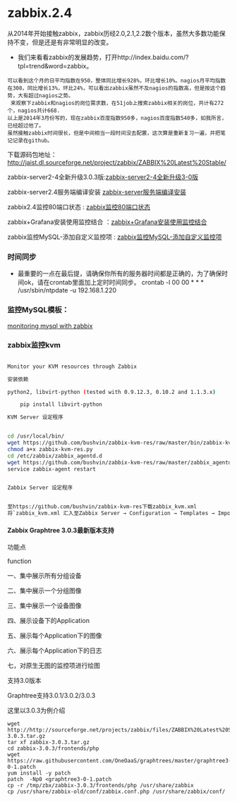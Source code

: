 # zabbix.2.4

从2014年开始接触zabbix，zabbix历经2.0,2.1,2.2数个版本，虽然大多数功能保持不变，但是还是有非常明显的改变。

* 我们来看看zabbix的发展趋势，打开http://index.baidu.com/?tpl=trend&word=zabbix。
``` 
可以看到这个月的日平均指数在950，整体同比增长928%，环比增长10%。nagios月平均指数在308，同比增长13%，环比24%，可以看出zabbix虽然不及nagios的指数高，但是按这个趋势，大有超过nagios之势。
 来观察下zabbix和nagios的岗位需求数，在51job上搜索zabbix相关的岗位，共计有272个，nagios共计668.
以上是2014年3月份写的，现在zabbix百度指数950多，nagios百度指数540多，如我所言，已经超过他了。
虽然接触zabbix时间很长，但是中间相当一段时间没去配置，这次算是重新复习一遍，并把笔记记录在github。
```

下载源码包地址：http://jaist.dl.sourceforge.net/project/zabbix/ZABBIX%20Latest%20Stable/

zabbix-server2-4全新升级3.0.3版:[zabbix-server2-4全新升级3-0版](http://blog.yancy.cc/2016/06/19/%E6%80%A7%E8%83%BD%E7%9B%91%E6%8E%A7/Zabbix/zabbix-server3-0-3%E7%89%88%E6%9C%AC%E7%8E%AF%E5%A2%83%E5%AE%89%E8%A3%85%E9%83%A8%E7%BD%B2/)

zabbix-server2.4服务端编译安装 [zabbix-server服务端编译安装](http://blog.yancy.cc/2014/10/02/%E6%80%A7%E8%83%BD%E7%9B%91%E6%8E%A7/Zabbix/Zabbix2.4server%E6%9C%8D%E5%8A%A1%E7%AB%AF%E7%BC%96%E8%AF%91%E5%AE%89%E8%A3%85/)

zabbix2.4监控80端口状态 : [zabbix监控80端口状态](http://blog.yancy.cc/2014/10/06/%E6%80%A7%E8%83%BD%E7%9B%91%E6%8E%A7/Zabbix/zabbix%E7%9B%91%E6%8E%A780%E7%AB%AF%E5%8F%A3%E7%8A%B6%E6%80%81/)

zabbix+Grafana安装使用监控结合 ：[zabbix+Grafana安装使用监控结合](http://blog.yancy.cc/2016/06/17/%E6%80%A7%E8%83%BD%E7%9B%91%E6%8E%A7/Zabbix/zabbix-Grafana%E5%AE%89%E8%A3%85%E4%BD%BF%E7%94%A8%E7%BB%93%E5%90%88/)

zabbix监控MySQL-添加自定义监控项 : [zabbix监控MySQL-添加自定义监控项](http://blog.yancy.cc/2014/09/29/%E6%80%A7%E8%83%BD%E7%9B%91%E6%8E%A7/Zabbix/zabbix%E7%9B%91%E6%8E%A7MySQL-%E6%B7%BB%E5%8A%A0%E8%87%AA%E5%AE%9A%E4%B9%89%E7%9B%91%E6%8E%A7%E9%A1%B9/)



### 时间同步

* 最重要的一点在最后提，请确保你所有的服务器时间都是正确的，为了确保时间ok，请在crontab里面加上定时时间同步。
crontab -l
00 00  * * *    /usr/sbin/ntpdate -u 192.168.1.220




### 监控MySQL模板：

[monitoring mysql with zabbix](github上面下载)


### zabbix监控kvm


```bash

Monitor your KVM resources through Zabbix

安装依赖

python2, libvirt-python (tested with 0.9.12.3, 0.10.2 and 1.1.3.x)

    pip install libvirt-python 

KVM Server 设定程序


cd /usr/local/bin/
wget https://github.com/bushvin/zabbix-kvm-res/raw/master/bin/zabbix-kvm-res.py
chmod a+x zabbix-kvm-res.py
cd /etc/zabbix/zabbix_agentd.d
wget https://github.com/bushvin/zabbix-kvm-res/raw/master/zabbix_agentd.conf/UserParameters
service zabbix-agent restart


Zabbix Server 设定程序


至https://github.com/bushvin/zabbix-kvm-res下载zabbix_kvm.xml
将`zabbix_kvm.xml 汇入至Zabbix Server → Configuration → Templates → Import`
```


#### Zabbix Graphtree 3.0.3最新版本支持

功能点

function

一、集中展示所有分组设备

二、集中展示一个分组图像

三、集中展示一个设备图像

四、展示设备下的Application

五、展示每个Application下的图像

六、展示每个Application下的日志

七，对原生无图的监控项进行绘图


支持3.0版本

Graphtree支持3.0.1/3.0.2/3.0.3

这里以3.0.3为例介绍

```
wget http://http://sourceforge.net/projects/zabbix/files/ZABBIX%20Latest%20Stable/3.0.3/zabbix-3.0.3.tar.gz
tar xf zabbix-3.0.3.tar.gz
cd zabbix-3.0.3/frontends/php
wget https://raw.githubusercontent.com/OneOaaS/graphtrees/master/graphtree3-0-1.patch
yum install -y patch
patch  -Np0 <graphtree3-0-1.patch
cp -r /tmp/zbx/zabbix-3.0.3/frontends/php /usr/share/zabbix
cp /usr/share/zabbix-old/conf/zabbix.conf.php /usr/share/zabbix/conf/
```

